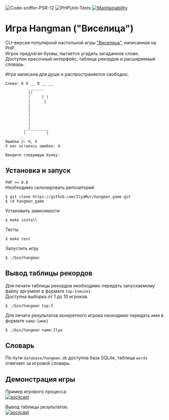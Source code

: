 ![Code-sniffer-PSR-12](https://github.com/ilyamur/hangman_game/actions/workflows/codesniffer-lint.yml/badge.svg)
![PHPUnit-Tests](https://github.com/ilyamur/hangman_game/actions/workflows/unit-tests.yml/badge.svg)
[![Maintainability](https://api.codeclimate.com/v1/badges/d9d6eb7f1e4a7f4c5d3e/maintainability)](https://codeclimate.com/github/IlyaMur/hangman_game/maintainability)

# Игра Hangman ("Виселица")

CLI-версия популярной настольной игры  ["Виселица"](https://ru.wikipedia.org/wiki/Виселица_(игра)), написанная на PHP.  
Игрок предлагая буквы, пытается угадать загаданное слово.  
Доступен красочный интерфейс, таблица рекордов и расширяемый словарь.  

Игра написана для души и распространяется свободно.

```console
Слово: К О __ О __ __
          _______
          |/
          |     ( )
          |      |
          |
          |
          |
          |
          |
        __|________
        |         |

Ошибки 2: Ч, У
У вас осталось ошибок: 4

Введите следующую букву:
```

## Установка и запуск

`PHP >= 8.0`  
Необходимо склонировать репозиторий

    $ git clone https://github.com/IlyaMur/hangman_game.git  
    $ cd hangman_game

Установить зависимости

    $ make install

Тесты

    $ make test

Запустить игру

    $ ./bin/hangman


## Вывод таблицы рекордов

Для печати таблицы рекордов необходимо передать запускаемому файлу аргумент в формате `top:{число}`.  
Доступна выборка от 1 до 10 игроков.

    $ ./bin/hangman top:5

Для печати результатов конкретного игрока неоходимо передать имя в формате `name:{имя}`

    $ ./bin/hangman name:Ilya

## Словарь

По пути `database/hangman.db` доступна база SQLite, таблица `words` отвечает за игровой словарь.

## Демонстрация игры

Пример игрового процесса:  
[![asciicast](https://asciinema.org/a/fCD7RcXZKIGs9BqWjkacloLDE.svg)](https://asciinema.org/a/fCD7RcXZKIGs9BqWjkacloLDE)

Вывод таблицы результатов:  
[![asciicast](https://asciinema.org/a/FZpvlkH6mwJQ1W8Nc4TLuM7Yf.svg)](https://asciinema.org/a/FZpvlkH6mwJQ1W8Nc4TLuM7Yf)
